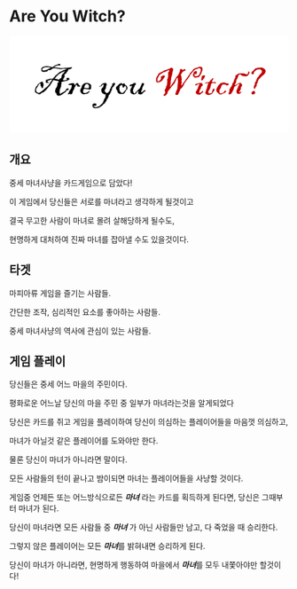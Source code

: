 Are You Witch?
===

![](./img/ayw1.png)


개요
---

중세 마녀사냥을 카드게임으로 담았다!

이 게임에서 당신들은 서로를 마녀라고 생각하게 될것이고 

결국 무고한 사람이 마녀로 몰려 살해당하게 될수도,

현명하게 대처하여 진짜 마녀를 잡아낼 수도 있을것이다.

타겟
---

마피아류 게임을 즐기는 사람들.

간단한 조작, 심리적인 요소를 좋아하는 사람들.

중세 마녀사냥의 역사에 관심이 있는 사람들.


게임 플레이
---

당신들은 중세 어느 마을의 주민이다.

평화로운 어느날 당신의 마을 주민 중 일부가 마녀라는것을 알게되었다

당신은 카드를 쥐고 게임을 플레이하여 당신이 의심하는 플레이어들을 마음껏 의심하고,

마녀가 아닐것 같은 플레이어를 도와야만 한다.

물론 당신이 마녀가 아니라면 말이다.

모든 사람들의 턴이 끝나고 밤이되면 마녀는 플레이어들을 사냥할 것이다.

게임중 언제든 또는 어느방식으로든 ***마녀*** 라는 카드를 획득하게 된다면, 당신은 그때부터 마녀가 된다.

당신이 마녀라면 모든 사람들 중 ***마녀*** 가 아닌 사람들만 남고, 다 죽었을 때 승리한다.

그렇지 않은 플레이어는 모든 ***마녀***를 밝혀내면 승리하게 된다.

당신이 마녀가 아니라면, 현명하게 행동하여 마을에서 ***마녀***를 모두 내쫓아야만 할것이다!


